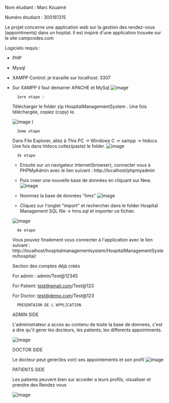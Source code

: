 Nom étudiant : Marc Kouamé

Numéro étudiant : 300161315

Le projet concerne une application web sur la gestion des rendez-vous (appointments) dans un hopital. Il est inspiré d'une application trouvée sur le site campcodes.com 

Logiciels requis : 
- PHP
- Mysql
- XAMPP Control: je travaille sur localhost: 3307

- Sur XAMPP il faut demarrer APACHE et MySql 
![image](https://user-images.githubusercontent.com/91161821/231262248-4060bcb4-7bd6-45c6-ab9c-4a47fe35a393.png)


        1ere etape : 
    Télécharger le folder zip HospitalManagementSystem . 
    Une fois téléchargée, copiez (copy) le.
    
    ![image](https://user-images.githubusercontent.com/91161821/231257045-e97bd41a-dad4-48ea-82dd-c6eb20f84840.png)
)
        
        2eme etape
    Dans File Explorer, allez à This PC -> Windows C -> xampp -> htdocs. Une fois dans htdocs collez(paste) le folder. 
    ![image](https://user-images.githubusercontent.com/91161821/231257392-d86902ab-041c-4258-be11-7784f97c6d8e.png)




        3e etape
    - Ensuite sur un navigateur internet(browser), connecter vous à PHPMyAdmin avec le lien suivant : http://localhost/phpmyadmin
    
      
    - Puis creer une nouvelle base de données en cliquant sur New. 
    ![image](https://user-images.githubusercontent.com/91161821/231257937-84db8ecb-1b83-4a78-9a77-7cb609827a73.png)


    - Nommez la base de données "hms"
    ![image](https://user-images.githubusercontent.com/91161821/231258132-2e4803d5-2e29-459f-a981-856830e1c228.png)
                                

    - Cliquez sur l'onglet "import" et rechercher dans le folder Hospital Management SQL file -> hms.sql et importer ce fichier. 
    
    ![image](https://user-images.githubusercontent.com/91161821/231258357-0989dbde-69e4-48ee-b33f-d230fa3a144e.png)

    

        4e etape
    Vous pouvez finalement vous connecter à l'application avec le lien suivant : http://localhost/hospitalmanagementsystem/HospitalManagementSystem/hospital/

    Section des comptes déjà créés

    For admin : admin/Test@12345
    
    For Patient: test@gmail.com/Test@123
    
    For Doctor: test@demo.com/Test@123


        PRESENTAION DE L'APPLICATION
    
    ADMIN SIDE 
    
    
    L'administrateur a acces au contenu de toute la base de donnees, c'est a dire qu'il gerer les docteurs, les patients, les differents appointments.
    
    
    ![image](https://user-images.githubusercontent.com/91161821/231260127-b763a988-5103-4b4b-9b84-993aa3ae8488.png)
    
    
    
    DOCTOR SIDE 
    
    Le docteur peut gerer(les voir) ses appointements et son profil
    ![image](https://user-images.githubusercontent.com/91161821/231260999-5abcc973-574f-4ade-820e-14425e6a9a9e.png)
    


    PATIENTS SIDE
    
    Les patients peuvent bien sur acceder a leurs profils, visualiser et prendre des Rendez vous 
    
    ![image](https://user-images.githubusercontent.com/91161821/231261996-9ef6fb20-86ea-46a5-994d-137881744cdc.png)

    
    
    
